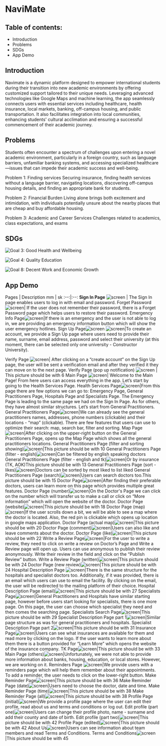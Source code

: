 # NaviMate


## Table of contents:
- Introduction
- Problems
- SDGs
- App Demo

## Introduction
Navimate is a dynamic platform designed to empower international students during their transition into new academic environments by offering customized support tailored to their unique needs. Leveraging advanced technologies like Google Maps and machine learning, the app seamlessly connects users with essential services including healthcare, health insurance, local markets, banking, off-campus housing, and public transportation. It also facilitates integration into local communities, enhancing students' cultural acclimation and ensuring a successful commencement of their academic journey.

## Problems
Students often encounter a spectrum of challenges upon entering a novel academic environment, particularly in a foreign country, such as language barriers, unfamiliar banking systems, and accessing specialized healthcare—issues that can impede their academic success and well-being. 

Problem 1: Finding services
	Securing insurance, finding health services without a language barrier, navigating locations, discovering off-campus housing details, and finding an appropriate bank for students. 

Problem 2: Financial Burden
	Living alone brings both excitement and intimidation, with individuals potentially unsure about the nearby places that are cheap and buy affordable housing.

Problem 3: Academic and Career Services
	Challenges related to academics, class expectations, and exams
 
## SDGs
![Goal 3: Good Health and Wellbeing](assets/images/health.png)

![Goal 4: Quality Education](assets/images/education.png)

![Goal 8: Decent Work and Economic Growth](assets/images/economic.png)



## App Demo

Pages | Description
mm | sk
:--:|:--:
**Sign In Page** ![screen](assets/images/1.png) | The Sign In page enables users to log in with email and password.
Forget Password ![screen](assets/images/2.png)| If the user does not remember their password, there is a Forget Password page which helps users to restore their password.
Emergency Info Page![screen](assets/images/3.png)|If there is an emergency and the user is not able to log in, we are providing an emergency information button which will show the user emergency hotlines.
Sign Up Page![screen](assets/images/4.png) ![screen](assets/images/5.png)|To create an account, we provide a Sign Up page where users need to provide their name, surname, email address, password and select their university (at this moment, there can be selected only one university - Constructor University). 

Verify Page ![screen](assets/images/6.png)| After clicking on a “create account” on the Sign Up page, the user will be sent a verification email and after they verified it they can move on to the next page.
Verify Page (pop up notification) ![screen](assets/images/7.png) | This picture should be with 6
Main Page ![screen](assets/images/8.png)| Welcome to the Main Page! From here users can access everything in the app. Let’s start by going to the Health Services Page.
Health Services Page![screen](assets/images/9.png)|From this page there are few options we can go to: Emergency Page, General Practitioners Page, Hospitals Page and Specialists Page. The Emergency Page is leading to the same page we had on the Sign In Page. As for others, they have almost similar structures. Let’s start from General Practitioners.
General Practitioners Page![screen](assets/images/10.png)|We can already see the general practitioners names, addresses, phone numbers (clickable) and their locations - “map” (clickable). There are few features that users can use to optimize their search: map, search bar, filter and sorting.
Map Page![screen](assets/images/11.png)|After clicking on the upper-right button on the General Practitioners Page, opens up the Map Page which shows all the general practitioners locations.
General Practitioners Page (filter and sorting showing)![screen](assets/images/10.png)|This picture should be with 10
General Practitioners Page (filter - english)![screen](assets/images/11.png)|Can be filtered by english speaking doctors
General Practitioners Page (filter - english and tk)![screen](assets/images/12.png)|Or by insurance (TK, AOK)This picture should be with 13
General Practitioners Page (sort - likes)![screen](assets/images/13.png)|Doctors can be sorted by most liked to list liked
General Practitioners Page (search)![screen](assets/images/14.png)|Users can search doctors too.This picture should be with 15
Doctor Page![screen](assets/images/15.png)|After finding their preferable doctors, users can learn more on this page which provides multiple great features.
Doctor Page (number)![screen](assets/images/16.png)|On the Doctor's Page we can click on the number which will transfer us to make a call or click on “More information” which will open the website of the doctor. 
Doctor Page (website)![screen](assets/images/17.png)|This picture should be with 18
Doctor Page (map)![screen](assets/images/18.png)|If the user scrolls down a bit, we will be able to see a map where the doctor is located. Also, the red pin is clickable which opens up location in google maps application.
Doctor Page (actual map)![screen](assets/images/19.png)|This picture should be with 20
Doctor Page (comment)![screen](assets/images/20.png)|Users can also like and leave comments about the doctor.
Doctor Page (like)![screen](assets/images/21.png)|This picture should be with 22
Write a Review Page![screen](assets/images/22.png)|For the user to write a review, they need to click on write a review on Doctor’s Page and Write a Review page will open up. Users can use anonymous to publish their review anonymously. Write their review in the field and click on the “Publish Review” button.
Write a Review Page (written)![screen](assets/images/23.png)|This picture should be with 24
Doctor Page (new review)![screen](assets/images/24.png)|This picture should be with 24
Hospital Description Page ![screen](assets/images/25.png)|There is the same structure for the hospitals and specialist doctors too. Additionally, if it was provided, there is an email which users can use to email the facility. By clicking on the email, the user will be redirected to the mailing platform of their choice.
Hospital Description Page (email)![screen](assets/images/26.png)|This picture should be with 27
Specialists Page![screen](assets/images/27.png)|General Practitioners and Hospitals have similar starting page, however before users start looking for specialists, there is one more page. On this page, the user can choose which specialist they need and then comes the searching page.
Specialists Search Page![screen](assets/images/28.png)|This picture should be with 29
Specialist Description Page part 1![screen](assets/images/29.png)|Similar page structure as was for general practitioners and hospitals.
Specialist Description Page part 2![screen](assets/images/30.png)|This picture should be with 31
Insurance Page![screen](assets/images/31.png)|Users can see what insurances are available for them and read more by clicking on the logo. If the user wants to learn more about them there is a button provided for “Learn More” which opens the website of the insurance company.
TK Page![screen](assets/images/32.png)|This picture should be with 33
Main Page (others)![screen](assets/images/33.png)|Unfortunately, we were not able to provide more information about banks, housing, education, or local stores. However, we are working on it.
Reminders Page ![screen](assets/images/34.png)|We provide users with a reminders page which will help them remember about their appointments. To add a reminder, the user needs to click on the lower-right button.
Make Reminder Page![screen](assets/images/35.png)|This picture should be with 36
Make Reminder Page (date)![screen](assets/images/36.png)|Users need to choose the doctor, date and time.
Make Reminder Page (time)![screen](assets/images/37.png)|This picture should be with 38
Make Reminder Page (all)![screen](assets/images/38.png)|This picture should be with 38
Profile Page (initial)![screen](assets/images/39.png)|We provide a profile page where the user can edit their profile, read about us and terms and conditions or log out.
Edit profile (part one)![screen](assets/images/40.png)|Users can change their profile photo, name - surname and add their county and date of birth.
Edit profile (part two)![screen](assets/images/41.png)|This picture should be with 42
Profile Page (edited)![screen](assets/images/44.png)|This picture should be with 42
About Us![screen](assets/images/45.png)|Users can see information about team members and read Terms and Conditions.
Terms and Conditions![screen](assets/images/46.png)|This picture should be with 45


